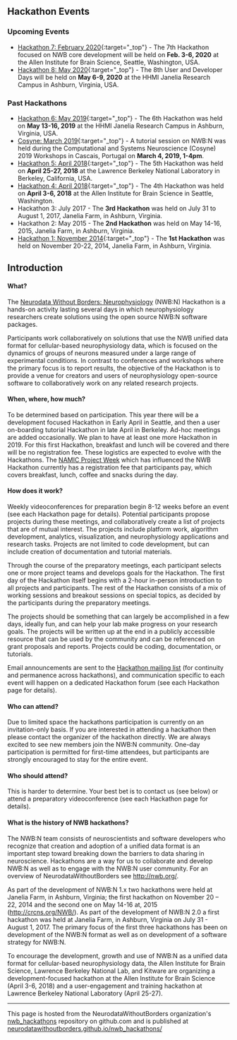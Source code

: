 ## Hackathon Events

### Upcoming Events

- [Hackathon 7: February 2020](HCK07_2020_Seattle/README.md){:target="_top"} - The 7th Hackathon focused on NWB core development will be held on **Feb. 3-6, 2020** at the Allen Institute for Brain Science, Seattle, Washington, USA.
- [Hackathon 8: May 2020](HCK08_2020_Janelia/README.md){:target="_top"} - The 8th User and Developer Days will be held on **May 6-9, 2020** at the HHMI Janelia Research Campus in Ashburn, Virginia, USA.


### Past Hackathons
- [Hackathon 6: May 2019](HCK06_2019_Janelia/README.md){:target="_top"} - The 6th Hackathon was held on **May 13-16, 2019** at the HHMI Janelia Research Campus in Ashburn, Virginia, USA.
- [Cosyne: March 2019](Cosyne_2019/README.md){:target="_top"} - A tutorial session on NWB:N was held during the Computational and Systems Neuroscience (Cosyne) 2019 Workshops in Cascais, Portugal on **March 4, 2019, 1-4pm**.
- [Hackathon 5: April 2018](HCK05_2018_Berkeley/README.md){:target="_top"} - The 5th Hackathon was held on **April 25-27, 2018** at the Lawrence Berkeley National Laboratory in Berkeley, California, USA.
- [Hackathon 4: April 2018](HCK04_2018_Seattle/README.md){:target="_top"} - The 4th Hackathon was held on **April 3-6, 2018** at the Allen Institute for Brain Science in Seattle, Washington.
- Hackathon 3: July 2017 - The **3rd Hackathon** was held on July 31 to August 1, 2017, Janelia Farm, in Ashburn, Virginia.
- Hackathon 2: May 2015 - The **2nd Hackathon** was held on May 14-16, 2015, Janelia Farm, in Ashburn, Virginia.
- [Hackathon 1: November 2014](http://crcns.org/NWB/hackathon-1){:target="_top"} - The **1st Hackathon** was held on November 20-22, 2014, Janelia Farm, in Ashburn, Virginia.

## Introduction

#### What?

The [Neurodata Without Borders: Neurophysiology][nwb-neurophysiology] (NWB:N) Hackathon is a hands-on activity lasting several days in which neurophysiology researchers create solutions using the open source NWB:N software packages.

Participants work collaboratively on solutions that use the NWB unified data format for cellular-based neurophysiology
data, which is focused on the dynamics of groups of neurons measured under a large range of experimental conditions.
In contrast to conferences and workshops where the primary focus is to report results, the objective of the Hackathon
is to provide a venue for creators and users of neurophysiology open-source software to collaboratively work on any
related research projects.

[nwb-neurophysiology]: http://www.nwb.org/nwb-neurophysiology/

#### When, where, how much?

To be determined based on participation. This year there will be a development focused
Hackathon in Early April in Seattle, and then a user on-boarding tutorial Hackathon in late April in Berkeley.
Ad-hoc meetings are added occasionally. We plan to have at least one more Hackathon in 2019. For this first
Hackathon, breakfast and lunch will be covered and there will be no registration fee. These logistics are expected
to evolve with the Hackathons. The [NAMIC Project Week][namic-and-3d-slicer-experience] which has influenced the
NWB Hackathon currently has a registration fee that participants pay, which covers breakfast, lunch, coffee and
snacks during the day.

[namic-and-3d-slicer-experience]: http://www.spl.harvard.edu/publications/item/view/3004

#### How does it work?

Weekly videoconferences for preparation begin 8-12 weeks before an event (see each Hackathon page for details). Potential participants propose projects during these meetings, and collaboratively create a list of projects that are of mutual interest. The projects include platform work, algorithm development, analytics, visualization, and neurophysiology applications and
research tasks. Projects are not limited to code development, but can include creation of documentation and tutorial
materials.

Through the course of the preparatory meetings, each participant selects one or more project teams and develops goals
for the Hackathon. The first day of the Hackathon itself begins with a 2-hour in-person introduction to all projects
and participants. The rest of the Hackathon consists of a mix of working sessions and breakout sessions on special
topics, as decided by the participants during the preparatory meetings.

The projects should be something that can largely be accomplished in a few days, ideally fun, and can help your lab make progress on your research goals. The projects will be written up at the end in a publicly accessible resource that can be used by the community and can be referenced on grant proposals and reports. Projects could be coding, documentation, or tutorials.

Email announcements are sent to the [Hackathon mailing list][hackathon-mailing-list] (for continuity and permanence
across hackathons), and communication specific to each event will happen on a dedicated Hackathon forum (see each
Hackathon page for details).

[hackathon-mailing-list]: https://groups.google.com/forum/#!forum/nwb_hackathon_announcements

#### Who can attend?

Due to limited space the hackathons participation is currently on an invitation-only basis. If
you are interested in attending a hackathon then please contact the organizer of the hackathon directly. We are
always excited to see new members join the NWB:N community. One-day participation is permitted for first-time attendees,
but participants are strongly encouraged to stay for the entire event.

#### Who should attend?

This is harder to determine. Your best bet is to contact us (see below) or attend a preparatory
videoconference (see each Hackathon page for details).

#### What is the history of NWB hackathons?

The NWB:N team consists of neuroscientists and software developers
who recognize that creation and adoption of a unified data format is an important step toward breaking down the
barriers to data sharing in neuroscience. Hackathons are a way for us to collaborate and develop NWB:N as well
as to engage with the NWB:N user community.  For an overview of NeurodataWithoutBorders see http://nwb.org/.

As part of the development of NWB:N 1.x two hackathons were held at Janelia Farm, in Ashburn, Virginia; the first
hackathon  on November 20 – 22, 2014 and the second one on May 14-16 at, 2015 (http://crcns.org/NWB/). As part of
the development of NWB:N 2.0 a first hackathon was held at Janelia Farm, in Ashburn, Virginia  on July 31 - August 1, 2017.
The primary focus of the first three hackathons has been on development of the NWB:N format as well as on development of a software strategy for NWB:N.

To encourage the development, growth and use of NWB:N as a unified data format for cellular-based neurophysiology
data, the Allen Institute for Brain Science, Lawrence Berkeley National Lab, and Kitware are organizing a
development-focused hackathon at the Allen Institute for Brain Science (April 3-6, 2018) and a user-engagement
and training hackathon at Lawrence Berkeley National Laboratory (April 25-27).

---

This page is hosted from the NeurodataWithoutBorders organization's [nwb_hackathons](https://github.com/NeurodataWithoutBorders/nwb_hackathons) repository on github.com and is published at [neurodatawithoutborders.github.io/nwb_hackathons/](https://neurodatawithoutborders.github.io/nwb_hackathons/)
